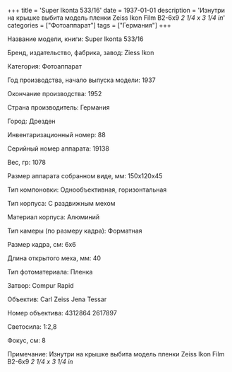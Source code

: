 +++
title = 'Super Ikonta 533/16'
date = 1937-01-01
description = 'Изнутри на крышке выбита модель пленки Zeiss Ikon Film B2-6x9 *2 1/4 x 3 1/4 in*'
categories = ["Фотоаппарат"]
tags = ["Германия"]
+++

Название модели, книги: Super Ikonta 533/16

Бренд, издательство, фабрика, завод: Ziess Ikon

Категория: Фотоаппарат

Год производства, начало выпуска модели: 1937

Окончание производства: 1952

Страна производитель: Германия

Город: Дрезден

Инвентаризационный номер: 88

Серийный номер аппарата: 19138

Вес, гр: 1078

Размер аппарата  собранном виде, мм: 150x120x45

Тип компоновки: Однообъективная, горизонтальная

Тип корпуса: С раздвижным мехом

Материал корпуса: Алюминий

Тип камеры (по размеру кадра): Форматная

Размер кадра, см: 6х6

Длина открытого меха, мм: 40

Тип фотоматериала: Пленка

Затвор: Compur Rapid

Объектив: Carl Zeiss Jena Tessar

Номер объектива: 4312864
2617897

Светосила: 1:2,8

Фокус, см: 8

Примечание: Изнутри на крышке выбита модель пленки Zeiss Ikon Film B2-6x9 *2 1/4 x 3 1/4 in*

